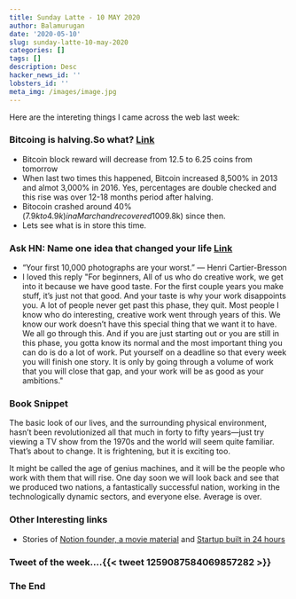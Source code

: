 ```yaml
---
title: Sunday Latte - 10 MAY 2020
author: Balamurugan
date: '2020-05-10'
slug: sunday-latte-10-may-2020
categories: []
tags: []
description: Desc
hacker_news_id: ''
lobsters_id: ''
meta_img: /images/image.jpg
---
```



Here are the intereting things I came across the web last week:

### Bitcoing is halving.So what? [Link](https://coinmarketcap.com/halving/bitcoin/)

+ Bitcoin block reward will decrease from 12.5 to 6.25 coins from tomorrow
+ When last two times this happened, Bitcoin increased 8,500% in 2013 and  almot 3,000% in 2016. Yes, percentages are double checked and this rise was over 12-18 months period after halving.
+ Bitocoin crashed around 40%($7.9k to 4.9k) in a March and recovered 100%($9.8k) since then. 
+ Lets see what is in store this time.


### Ask HN: Name one idea that changed your life [Link](https://news.ycombinator.com/item?id=23092657)

+ “Your first 10,000 photographs are your worst.” — Henri Cartier-Bresson
+ I loved this reply "For beginners, All of us who do creative work, we get into it because we have good taste. For the first couple years you make stuff, it’s just not that good. And your taste is why your work disappoints you. A lot of people never get past this phase, they quit. Most people I know who do interesting, creative work went through years of this. We know our work doesn’t have this special thing that we want it to have. We all go through this. And if you are just starting out or you are still in this phase, you gotta know its normal and the most important thing you can do is do a lot of work. Put yourself on a deadline so that every week you will finish one story. It is only by going through a volume of work that you will close that gap, and your work will be as good as your ambitions."

### Book Snippet

 The basic look of our lives, and the surrounding physical environment, hasn’t been revolutionized all that much in forty to fifty years—just try viewing a TV show from the 1970s and the world will seem quite familiar. That’s about to change. It is frightening, but it is exciting too.

It might be called the age of genius machines, and it will be the people who work with them that will rise. One day soon we will look back and see that we produced two nations, a fantastically successful nation, working in the technologically dynamic sectors, and everyone else. Average is over.

### Other Interesting links
- Stories of [Notion founder, a movie material](https://www.dkthehuman.com/about/) and 
[Startup built in 24 hours](https://www.starterstory.com/blog/how-i-built-a-startup-on-twitch-in-24-hours)


### Tweet of the week....{{< tweet 1259087584069857282 >}} 


### The End

